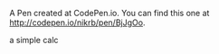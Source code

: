 A Pen created at CodePen.io. You can find this one at http://codepen.io/nikrb/pen/BjJgOo.

 a simple calc